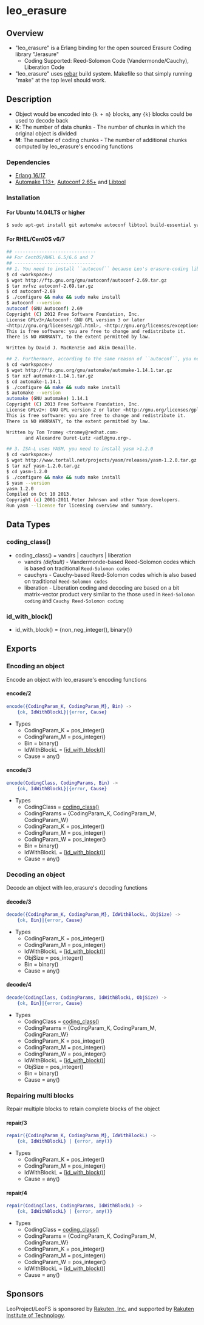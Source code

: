 # leo_erasure

## Overview

* "leo_erasure" is a Erlang binding for the open sourced Erasure Coding library "Jerasure"
  * Coding Supported: Reed-Solomon Code (Vandermonde/Cauchy), Liberation Code
* "leo_erasure" uses [rebar](https://github.com/rebar/rebar) build system. Makefile so that simply running "make" at the top level should work.

## Description
* Object would be encoded into `{k + m}` blocks, any `{k}` blocks could be used to decode back
* **K**: The number of data chunks - The number of chunks in which the original object is divided
* **M**: The number of coding chunks - The number of additional chunks computed by leo_erasure's encoding functions

### Dependencies
* [Erlang 16/17](erlang.org)
* [Automake 1.13+](http://www.gnu.org/software/automake/), [Autoconf 2.65+](http://www.gnu.org/software/autoconf/autoconf.html) and [Libtool](http://www.gnu.org/software/libtool/)

### Installation
#### For Ubuntu 14.04LTS	or higher
```bash
$ sudo apt-get install git automake autoconf libtool build-essential yasm
```

#### For RHEL/CentOS v6/7
```bash
## ------------------------------
## For CentOS/RHEL 6.5/6.6 and 7
## ------------------------------
## 1. You need to install ``autoconf`` because Leo's erasure-coding lib requires Autoconf 2.69 or higher
$ cd <workspace>/
$ wget http://ftp.gnu.org/gnu/autoconf/autoconf-2.69.tar.gz
$ tar xvfvz autoconf-2.69.tar.gz
$ cd autoconf-2.69
$ ./configure && make && sudo make install
$ autoconf --version
autoconf (GNU Autoconf) 2.69
Copyright (C) 2012 Free Software Foundation, Inc.
License GPLv3+/Autoconf: GNU GPL version 3 or later
<http://gnu.org/licenses/gpl.html>, <http://gnu.org/licenses/exceptions.html>
This is free software: you are free to change and redistribute it.
There is NO WARRANTY, to the extent permitted by law.

Written by David J. MacKenzie and Akim Demaille.

## 2. Furthermore, according to the same reason of ``autoconf``, you need to install the latest ``automake`` manually.
$ cd <workspace>/
$ wget http://ftp.gnu.org/gnu/automake/automake-1.14.1.tar.gz
$ tar xzf automake-1.14.1.tar.gz
$ cd automake-1.14.1
$ ./configure && make && sudo make install
$ automake --version
automake (GNU automake) 1.14.1
Copyright (C) 2013 Free Software Foundation, Inc.
License GPLv2+: GNU GPL version 2 or later <http://gnu.org/licenses/gpl-2.0.html>
This is free software: you are free to change and redistribute it.
There is NO WARRANTY, to the extent permitted by law.

Written by Tom Tromey <tromey@redhat.com>
       and Alexandre Duret-Lutz <adl@gnu.org>.

## 3. ISA-L uses YASM, you need to install yasm >1.2.0
$ cd <workspace>/
$ wget http://www.tortall.net/projects/yasm/releases/yasm-1.2.0.tar.gz
$ tar xzf yasm-1.2.0.tar.gz
$ cd yasm-1.2.0
$ ./configure && make && sudo make install
$ yasm --version
yasm 1.2.0
Compiled on Oct 10 2013.
Copyright (c) 2001-2011 Peter Johnson and other Yasm developers.
Run yasm --license for licensing overview and summary.

```

## Data Types
### coding_class()
* coding_class() = vandrs | cauchyrs | liberation
    * vandrs *(default)* - Vandermonde-based Reed-Solomon codes which is based on traditional ``Reed-Solomon codes``
    * cauchyrs - Cauchy-based Reed-Solomon codes which is also based on traditional ``Reed-Solomon codes``
    * liberation - Liberation coding and decoding are based on a bit matrix-vector product very similar to the those used in ``Reed-Solomon coding`` and ``Cauchy Reed-Solomon coding``

### id_with_block()
* id_with_block() = {non_neg_integer(), binary()}


## Exports
### Encoding an object
Encode an object with leo_erasure's encoding functions

#### encode/2
```erlang
encode({CodingParam_K, CodingParam_M}, Bin) ->
    {ok, IdWithBlockL}|{error, Cause}
```
* Types
    * CodingParam_K = pos_integer()
    * CodingParam_M = pos_integer()
    * Bin = binary()
    * IdWithBlockL = [[id_with_block()](#id_with_block())]
    * Cause = any()

#### encode/3
```erlang
encode(CodingClass, CodingParams, Bin) ->
    {ok, IdWithBlockL}|{error, Cause}
```
* Types
    * CodingClass = [coding_class()](#coding_class())
    * CodingParams = {CodingParam_K, CodingParam_M, CodingParam_W}
    * CodingParam_K = pos_integer()
    * CodingParam_M = pos_integer()
    * CodingParam_W = pos_integer()
    * Bin = binary()
    * IdWithBlockL = [[id_with_block()](#id_with_block())]
    * Cause = any()


### Decoding an object
Decode an object with leo_erasure's decoding functions

#### decode/3
```erlang
decode({CodingParam_K, CodingParam_M}, IdWithBlockL, ObjSize) ->
    {ok, Bin}|{error, Cause}
```
* Types
    * CodingParam_K = pos_integer()
    * CodingParam_M = pos_integer()
    * IdWithBlockL = [[id_with_block()](#id_with_block())]
    * ObjSize = pos_integer()
    * Bin = binary()
    * Cause = any()

#### decode/4
```erlang
decode(CodingClass, CodingParams, IdWithBlockL, ObjSize) ->
    {ok, Bin}|{error, Cause}
```
* Types
    * CodingClass = [coding_class()](#coding_class())
    * CodingParams = {CodingParam_K, CodingParam_M, CodingParam_W}
    * CodingParam_K = pos_integer()
    * CodingParam_M = pos_integer()
    * CodingParam_W = pos_integer()
    * IdWithBlockL = [[id_with_block()](#id_with_block())]
    * ObjSize = pos_integer()
    * Bin = binary()
    * Cause = any()


### Repairing multi blocks
Repair multiple blocks to retain complete blocks of the object

#### repair/3
```erlang
repair({CodingParam_K, CodingParam_M}, IdWithBlockL) ->
    {ok, IdWithBlockL} | {error, any()}
```
* Types
    * CodingParam_K = pos_integer()
    * CodingParam_M = pos_integer()
    * IdWithBlockL = [[id_with_block()](#id_with_block())]
    * Cause = any()

#### repair/4
```erlang
repair(CodingClass, CodingParams, IdWithBlockL) ->
    {ok, IdWithBlockL} | {error, any()}
```
* Types
    * CodingClass = [coding_class()](#coding_class())
    * CodingParams = {CodingParam_K, CodingParam_M, CodingParam_W}
    * CodingParam_K = pos_integer()
    * CodingParam_M = pos_integer()
    * CodingParam_W = pos_integer()
    * IdWithBlockL = [[id_with_block()](#id_with_block())]
    * Cause = any()

## Sponsors

LeoProject/LeoFS is sponsored by [Rakuten, Inc.](http://global.rakuten.com/corp/) and supported by [Rakuten Institute of Technology](http://rit.rakuten.co.jp/).
